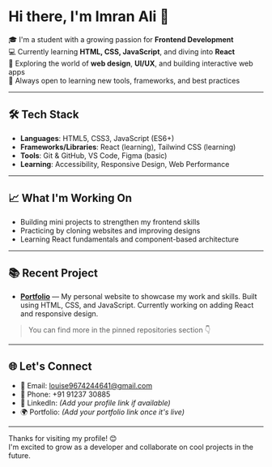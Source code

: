 # Hi there, I'm Imran Ali 👋

🎓 I'm a student with a growing passion for **Frontend Development**  
💻 Currently learning **HTML, CSS, JavaScript**, and diving into **React**  
🚀 Exploring the world of **web design**, **UI/UX**, and building interactive web apps  
🌱 Always open to learning new tools, frameworks, and best practices

---

## 🛠️ Tech Stack

- **Languages**: HTML5, CSS3, JavaScript (ES6+)
- **Frameworks/Libraries**: React (learning), Tailwind CSS (learning)
- **Tools**: Git & GitHub, VS Code, Figma (basic)
- **Learning**: Accessibility, Responsive Design, Web Performance

---

## 📈 What I'm Working On

- Building mini projects to strengthen my frontend skills
- Practicing by cloning websites and improving designs
- Learning React fundamentals and component-based architecture

---

## 📚 Recent Project

- **[Portfolio](#)** — My personal website to showcase my work and skills. Built using HTML, CSS, and JavaScript. Currently working on adding React and responsive design.

> You can find more in the pinned repositories section 👇

---

## 🌐 Let's Connect

- 📧 Email: [louise9674244641@gmail.com](mailto:louise9674244641@gmail.com)  
- 📱 Phone: +91 91237 30885  
- 💼 LinkedIn: *(Add your profile link if available)*  
- 🌍 Portfolio: *(Add your portfolio link once it's live)*

---

Thanks for visiting my profile! 😊  
I'm excited to grow as a developer and collaborate on cool projects in the future.
